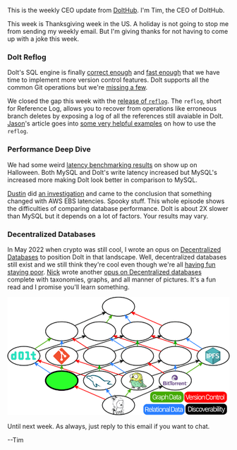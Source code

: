 This is the weekly CEO update from [DoltHub](https://www.dolthub.com/). I'm Tim, the CEO of DoltHub. 

This week is Thanksgiving week in the US. A holiday is not going to stop me from sending my weekly email. But I'm giving thanks for not having to come up with a joke this week. 

### Dolt Reflog

Dolt's SQL engine is finally [correct enough](https://docs.dolthub.com/sql-reference/benchmarks/correctness) and [fast enough](https://docs.dolthub.com/sql-reference/benchmarks/latency) that we have time to implement more version control features. Dolt supports all the common Git operations but we're [missing a few](https://docs.dolthub.com/cli-reference/git-comparison).

We closed the gap this week with the [release of `reflog`](https://www.dolthub.com/blog/2023-11-17-dolt-reflog/). The `reflog`, short for Reference Log, allows you to recover from operations like erroneous branch deletes by exposing a log of all the references still avaiable in Dolt. [Jason](https://www.dolthub.com/team#jason)'s article goes into [some very helpful examples](https://www.dolthub.com/blog/2023-11-17-dolt-reflog/#dolts-reflog-in-action-%EF%B8%8F) on how to use the `reflog`.

### Performance Deep Dive

We had some weird [latency benchmarking results](https://docs.dolthub.com/sql-reference/benchmarks/latency) on show up on Halloween. Both MySQL and Dolt's write latency increased but MySQL's increased more making Dolt look better in comparison to MySQL. 

[Dustin](https://www.dolthub.com/team#dustin) did [an investigation](https://www.dolthub.com/blog/2023-11-22-spooky-performance-regression-aws-ebs/) and came to the conclusion that something changed with AWS EBS latencies. Spooky stuff. This whole episode shows the difficulties of comparing database performance. Dolt is about 2X slower than MySQL but it depends on a lot of factors. Your results may vary. 

### Decentralized Databases

In May 2022 when crypto was still cool, I wrote an opus on [Decentralized Databases](https://www.dolthub.com/blog/2022-05-27-decentralized-database/) to position Dolt in that landscape. Well, decentralized databases still exist and we still think they're cool even though we're all [having fun staying poor](https://www.urbandictionary.com/define.php?term=Have%20Fun%20Staying%20Poor). [Nick](https://www.dolthub.com/team#nick) wrote another [opus on Decentralized databases](https://www.dolthub.com/blog/2023-11-20-smashing-decentralized-databases-together-for-fun-and-science/) complete with taxonomies, graphs, and all manner of pictures. It's a fun read and I promise you'll learn something.

[![Decentralized Craziness](../images/decentralized-craziness.png)](https://www.dolthub.com/blog/2023-11-20-smashing-decentralized-databases-together-for-fun-and-science/)

Until next week. As always, just reply to this email if you want to chat.

--Tim